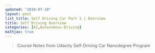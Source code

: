 ```yaml
---
updated: "2018-07-10"
layout: post
list_title: Self Driving Car Part 1 | Overview
title: Self Driving Overview
categories: [AI,Autonomous-Driving]
mathjax: true
---
```


> Course Notes from Udacity Self-Driving Car Nanodegree Program


